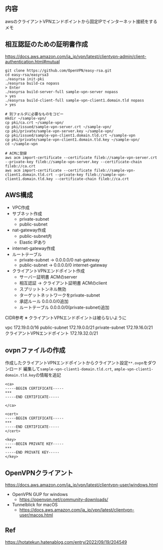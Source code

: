 ## 内容

awsのクライアントVPNエンドポイントから固定IPでインターネット接続をするメモ


## 相互認証のための証明書作成

https://docs.aws.amazon.com/ja_jp/vpn/latest/clientvpn-admin/client-authentication.html#mutual

```
git clone https://github.com/OpenVPN/easy-rsa.git
cd easy-rsa/easyrsa3
./easyrsa init-pki
./easyrsa build-ca nopass
> Enter
./easyrsa build-server-full sample-vpn-server nopass
> yes
./easyrsa build-client-full sample-vpn-client1.domain.tld nopass
> yes

# 別フォルダに必要なものをコピー
mkdir ~/sample-vpn/
cp pki/ca.crt ~/sample-vpn/
cp pki/issued/sample-vpn-server.crt ~/sample-vpn/
cp pki/private/sample-vpn-server.key ~/sample-vpn/
cp pki/issued/sample-vpn-client1.domain.tld.crt ~/sample-vpn
cp pki/private/sample-vpn-client1.domain.tld.key ~/sample-vpn/
cd ~/sample-vpn

# ACMに登録
aws acm import-certificate --certificate fileb://sample-vpn-server.crt --private-key fileb://sample-vpn-server.key --certificate-chain fileb://ca.crt
aws acm import-certificate --certificate fileb://sample-vpn-client1.domain.tld.crt --private-key fileb://sample-vpn-client1.domain.tld.key --certificate-chain fileb://ca.crt
```

## AWS構成

- VPC作成
- サブネット作成
  - private-subnet
  - public-subnet
- nat-gateway作成
  - public-subnet内
  - Elastic IPあり
- internet-gateway作成
- ルートテーブル
  - private-subnet -> 0.0.0.0/0 nat-gateway
  - public-subnet -> 0.0.0.0/0 internet-gateway
- クライアントVPNエンドポイント作成
  - サーバー証明書 ACMのserver
  - 相互認証 -> クライアント証明書 ACMのclient
  - スプリットトンネル無効
  - ターゲットネットワークをprivate-subnet
  - 承認ルール 0.0.0.0/0追加
  - ルートテーブル 0.0.0.0/0(private-subnet)追加

CIDR参考
※ クライアントVPNエンドポイントは被らないように

vpc 172.19.0.0/16
public-subnet 172.19.0.0/21
private-subnet 172.19.16.0/21
クライアントVPNエンドポイント 172.19.32.0/21
## ovpnファイルの作成

作成したクライアントVPNエンドポイントからクライアント設定`**.ovpn`をダウンロード
編集して`sample-vpn-client1-domain.tld.crt`, `ample-vpn-client1-domain.tld.key`の情報を追記

```
<ca>
-----BEGIN CERTIFICATE-----
***
-----END CERTIFICATE-----

</ca>

<cert>
-----BEGIN CERTIFICATE-----
***
-----END CERTIFICATE-----
</cert>

<key>
-----BEGIN PRIVATE KEY-----
***
-----END PRIVATE KEY-----
</key>
```

## OpenVPNクライアント

https://docs.aws.amazon.com/ja_jp/vpn/latest/clientvpn-user/windows.html

- OpenVPN GUP for windows
  - https://openvpn.net/community-downloads/
- Tunnelblick for macOS
  - https://docs.aws.amazon.com/ja_jp/vpn/latest/clientvpn-user/macos.html


## Ref

https://hotatekun.hatenablog.com/entry/2022/09/19/204549